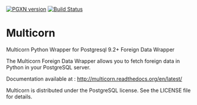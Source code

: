 [![PGXN version](https://badge.fury.io/pg/multicorn.svg)](https://badge.fury.io/pg/multicorn)
[![Build Status](https://travis-ci.org/Segfault-Inc/Multicorn.svg?branch=master)](https://travis-ci.org/Segfault-Inc/Multicorn)

Multicorn
=========

Multicorn Python Wrapper for Postgresql 9.2+ Foreign Data Wrapper

The Multicorn Foreign Data Wrapper allows you to fetch foreign data in Python in your PostgreSQL server.

Documentation available at : http://multicorn.readthedocs.org/en/latest/

Multicorn is distributed under the PostgreSQL license. See the LICENSE file for
details.
